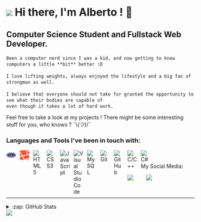 # <img src="https://raw.githubusercontent.com/stevenrskelton/flag-icon/master/png/16/country-4x3/br.png"> Hi there, I'm Alberto ! 👋 

## Computer Science Student and Fullstack Web Developer.

```
Been a computer nerd since I was a kid, and now getting to know computers a little **bit** better :D

I love lifting weights, always enjoyed the lifestyle and a big fan of strongman as well. 

I believe that everyone should not take for granted the opportunity to see what their bodies are capable of 
even though it takes a lot of hard work.

```

Feel free to take a look at my projects ! There might be some interesting stuff for you, who knows ?  ¯\\_(ツ)_/¯


### Languages and Tools I've been in touch with:

<img align="left" alt="PHP" width="26px" src="https://github.com/devicons/devicon/blob/master/icons/php/php-original.svg" style="padding-right:10px;" />
<img align="left" alt="Laravel" width="26px" src="https://github.com/devicons/devicon/blob/master/icons/laravel/laravel-plain.svg" style="padding-right:10px;" />
<img align="left" alt="HTML5" width="26px" src="https://cdn.jsdelivr.net/gh/devicons/devicon/icons/html5/html5-original.svg" style="padding-right:10px;" />
<img align="left" alt="CSS3" width="26px" src="https://cdn.jsdelivr.net/gh/devicons/devicon/icons/css3/css3-original.svg" style="padding-right:10px;" />
<img align="left" alt="JavaScript" width="26px" src="https://cdn.jsdelivr.net/gh/devicons/devicon/icons/javascript/javascript-original.svg" style="padding-right:10px;" />
<img align="left" alt="Visual Studio Code" width="26px" src="https://cdn.jsdelivr.net/gh/devicons/devicon/icons/vscode/vscode-original.svg" style="padding-right:10px;" />
<img align="left" alt="MySQL" width="26px" src="https://cdn.jsdelivr.net/gh/devicons/devicon/icons/mysql/mysql-original.svg" style="padding-right:10px;" />
<img align="left" alt="Git" width="26px" src="https://cdn.jsdelivr.net/gh/devicons/devicon/icons/git/git-original.svg" style="padding-right:10px;" />
<img align="left" alt="GitHub" width="26px" src="https://user-images.githubusercontent.com/3369400/139447912-e0f43f33-6d9f-45f8-be46-2df5bbc91289.png" style="padding-right:10px;" />
<img align="left" alt="C/C++" width="26px" src="https://raw.githubusercontent.com/jmnote/z-icons/master/svg/c.svg" style="padding-right:10px;" />
<img align="left" alt="C#" width="26px" src="https://raw.githubusercontent.com/jmnote/z-icons/master/svg/csharp.svg" style="padding-right:10px;" />

<br/>

<br/>
My Social Media:

<br/>

[<img align="left" width="50px" src="https://cdn.jsdelivr.net/npm/simple-icons@v3/icons/youtube.svg" />][youtube]
[<img align="left" width="50px" src="https://cdn.jsdelivr.net/npm/simple-icons@v3/icons/instagram.svg" />][instagram]
&nbsp;&nbsp;

<br/>

---

<details>
  <summary>:zap: GitHub Stats</summary>
  <img align="left" alt="codeSTACKr's GitHub Stats" src="https://github-readme-stats.vercel.app/api?username=AlbertoJr789&show_icons=true&hide_border=false&title_color=ff652f&icon_color=FFE400&bg_color=09131B&text_color=ffffff&border_color=0c1a25" />
</details>

<img height="180em" src="https://github-readme-stats.vercel.app/api/top-langs/?username=AlbertoJr789&layout=compact&langs_count=6&theme=midnight-purple"/>


[youtube]: https://youtube.com/jrdark789
[instagram]: https://www.instagram.com/albertojr789/
